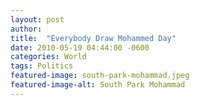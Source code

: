 ```yaml
---
layout: post
author: 
title:  "Everybody Draw Mohammed Day"
date: 2010-05-19 04:44:00 -0600
categories: World
tags: Politics
featured-image: south-park-mohammad.jpeg
featured-image-alt: South Park Mohammad
---
```


<a href="https://en.wikipedia.org/wiki/Everybody_Draw_Mohammed_Day" data-iframely-url></a>
